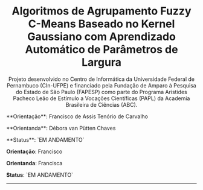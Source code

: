 <h1 align="center"> Algoritmos de Agrupamento Fuzzy C-Means Baseado no Kernel Gaussiano com Aprendizado Automático de Parâmetros de Largura </h1>

<p align="center"> Projeto desenvolvido no Centro de Informática da Universidade Federal de Pernambuco (CIn-UFPE) e financiado pela Fundação de Amparo à Pesquisa do Estado de São Paulo (FAPESP) como parte do Programa Aristides Pacheco Leão de Estímulo a Vocações Científicas (PAPL) da Academia Brasileira de Ciências (ABC). </p>
<p align="justify"> **Orientação**: Francisco de Assis Tenório de Carvalho </p>
<p align="justify"> **Orientanda**: Débora van Pütten Chaves </p>
<p align="justify"> **Status**: `EM ANDAMENTO` </p>

<p align="justify"><strong>Orientação</strong>: Francisco</p>
<p align="justify"><strong>Orientanda</strong>: Francisca</p>
<p align="justify"><strong>Status</strong>: `EM ANDAMENTO`</p>

<hr>


